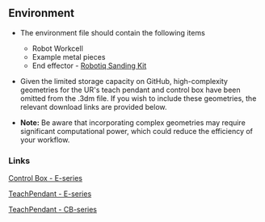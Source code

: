 ## Environment
- The environment file should contain the following items
  - Robot Workcell
  - Example metal pieces
  - End effector - [Robotiq Sanding Kit](https://robotiq.com/products/sanding-kit)
 
- Given the limited storage capacity on GitHub, high-complexity geometries for the UR's teach pendant and control box have been omitted from the .3dm file. If you wish to include these geometries, the relevant download links are provided below.
- **Note:** Be aware that incorporating complex geometries may require significant computational power, which could reduce the efficiency of your workflow.
  
### Links
[Control Box - E-series](https://www.universal-robots.com/download/mechanical-e-series/control-box/control-box-step-file-cb51-e-series/)

[TeachPendant - E-series](https://www.universal-robots.com/download/mechanical-e-series/teach-pendant/standard-teach-pendant-e-series-step-file/)

[TeachPendant - CB-series](https://www.universal-robots.com/download/mechanical-cb-series/teach-pendant/standard-teach-pendant-cb-series-step-file/)
